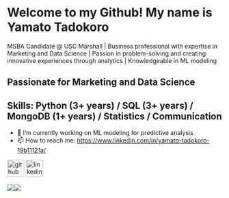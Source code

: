 # Welcome to my Github! My name is Yamato Tadokoro

MSBA Candidate @ USC Marshall | Business professional with expertise in Marketing and Data Science | Passion in problem-solving and creating innovative experiences through analytics | Knowledgeable in ML modeling

## Passionate for Marketing and Data Science

<!-- ![Passionate for Marketing and Data Science](https://arturssmirnovs.github.io/github-profile-readme-generator/images/banner.png) -->


## Skills: Python (3+ years) / SQL (3+ years) /  MongoDB (1+ years) / Statistics / Communication

- 🔭 I’m currently working on ML modeling for predictive analysis 
- 📫 How to reach me: https://www.linkedin.com/in/yamato-tadokoro-19b11121a/ 


[<img src='https://cdn.jsdelivr.net/npm/simple-icons@3.0.1/icons/github.svg' alt='github' height='40'>](https://github.com/Yoyoyamato)  [<img src='https://cdn.jsdelivr.net/npm/simple-icons@3.0.1/icons/linkedin.svg' alt='linkedin' height='40'>](https://www.linkedin.com/in/https://www.linkedin.com/in/yamato-tadokoro-19b11121a//)  


<div style="display: flex; flex-direction: row;">
 <img class="img" src="https://github-readme-stats.vercel.app/api/top-langs/?username=Yoyoyamato&show_icons=true&theme=radical" />
 <img class="img" src="https://github-readme-stats.vercel.app/api?username=Yoyoyamato&theme=radical&layout=compact" />
</div>

